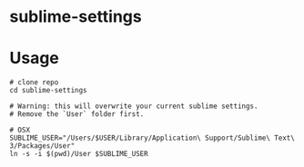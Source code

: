 sublime-settings
================

# Usage

	# clone repo
	cd sublime-settings

	# Warning: this will overwrite your current sublime settings.
	# Remove the `User` folder first.

	# OSX
	SUBLIME_USER="/Users/$USER/Library/Application\ Support/Sublime\ Text\ 3/Packages/User"
	ln -s -i $(pwd)/User $SUBLIME_USER
